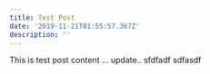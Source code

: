 ```yaml
---
title: Test Post
date: '2019-11-21T01:55:57.367Z'
description: ''
---
```

This is test post content ... update.. sfdfadf  sdfasdf 